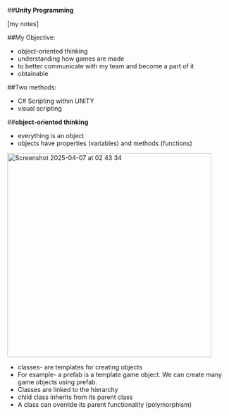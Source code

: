 ##**Unity Programming**

[my notes]

##My Objective:
- object-oriented thinking
- understanding how games are made
- to better communicate with my team and become a part of it
- obtainable

##Two methods:
- C# Scripting within UNITY
- visual scripting

##**object-oriented thinking**
- everything is an object
- objects have properties (variables) and methods (functions)


<img width="463" alt="Screenshot 2025-04-07 at 02 43 34" src="https://github.com/user-attachments/assets/aec38bd8-e138-438f-9f13-a62d5ff25651" />

- classes- are templates for creating objects
- For example- a prefab is a template game object. We can create many game objects using prefab.
- Classes are linked to the hierarchy
- child class inherits from its parent class
- A class can override its parent functionality (polymorphism)
